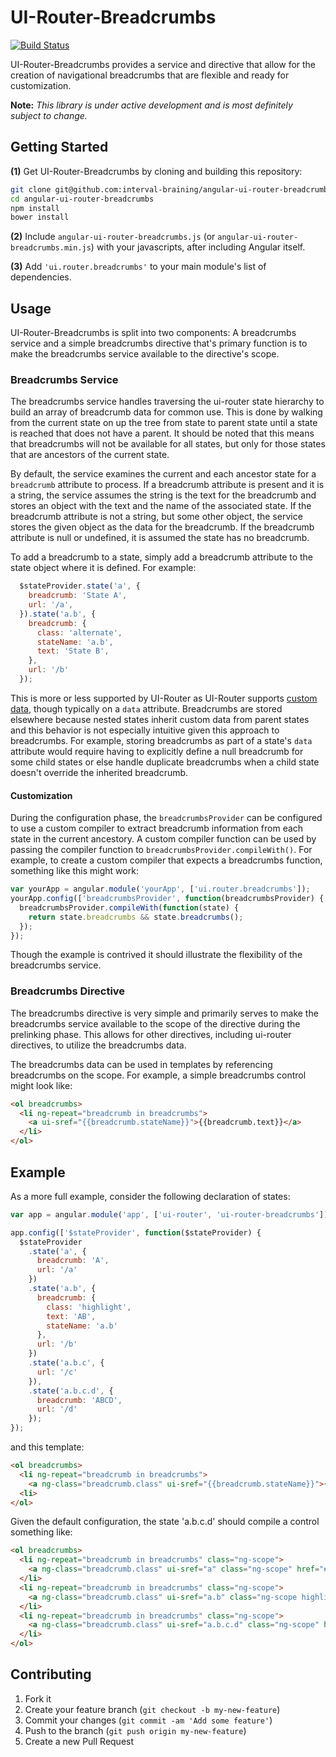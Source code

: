 # UI-Router-Breadcrumbs
[![Build Status](https://travis-ci.org/interval-braining/angular-ui-router-breadcrumbs.png?branch=master)](https://travis-ci.org/interval-braining/angular-ui-router-breadcrumbs)

UI-Router-Breadcrumbs provides a service and directive that allow for the
creation of navigational breadcrumbs that are flexible and ready for customization.

**Note:** *This library is under active development and is most definitely
subject to change.*

## Getting Started

**(1)** Get UI-Router-Breadcrumbs by cloning and building this repository:
```bash
git clone git@github.com:interval-braining/angular-ui-router-breadcrumbs.git
cd angular-ui-router-breadcrumbs
npm install
bower install
```

**(2)** Include `angular-ui-router-breadcrumbs.js` (or
`angular-ui-router-breadcrumbs.min.js`) with your javascripts, after including
Angular itself.

**(3)** Add `'ui.router.breadcrumbs'` to your main module's list of dependencies.

## Usage
UI-Router-Breadcrumbs is split into two components: A breadcrumbs service and
a simple breadcrumbs directive that's primary function is to make the breadcrumbs
service available to the directive's scope.

### Breadcrumbs Service
The breadcrumbs service handles traversing the ui-router state hierarchy to
build an array of breadcrumb data for common use. This is done by walking from
the current state on up the tree from state to parent state until a state is
reached that does not have a parent. It should be noted that this means that
breadcrumbs will not be available for all states, but only for those states
that are ancestors of the current state.

By default, the service examines the current and each ancestor state for a
`breadcrumb` attribute to process. If a breadcrumb attribute is present and it
is a string, the service assumes the string is the text for the breadcrumb and
stores an object with the text and the name of the associated state. If the
breadcrumb attribute is not a string, but some other object, the service stores
the given object as the data for the breadcrumb. If the breadcrumb attribute is
null or undefined, it is assumed the state has no breadcrumb.

To add a breadcrumb to a state, simply add a breadcrumb attribute to the state
object where it is defined. For example:
```javascript
  $stateProvider.state('a', {
    breadcrumb: 'State A',
    url: '/a',
  }).state('a.b', {
    breadcrumb: {
      class: 'alternate',
      stateName: 'a.b',
      text: 'State B',
    },
    url: '/b'
  });
```

This is more or less supported by UI-Router as UI-Router supports
[custom data](https://github.com/angular-ui/ui-router/wiki#wiki-attach-custom-data-to-state-objects),
though typically on a `data` attribute. Breadcrumbs are stored elsewhere because
nested states inherit custom data from parent states and this behavior is not
especially intuitive given this approach to breadcrumbs. For example, storing
breadcrumbs as part of a state's `data` attribute would require having to
explicitly define a null breadcrumb for some child states or else handle
duplicate breadcrumbs when a child state doesn't override the inherited breadcrumb.

#### Customization
During the configuration phase, the `breadcrumbsProvider` can be
configured to use a custom compiler to extract breadcrumb information from each
state in the current ancestory. A custom compiler function can be used by
passing the compiler function to `breadcrumbsProvider.compileWith()`. For
example, to create a custom compiler that expects a breadcrumbs function,
something like this might work:

```javascript
var yourApp = angular.module('yourApp', ['ui.router.breadcrumbs']);
yourApp.config(['breadcrumbsProvider', function(breadcrumbsProvider) {
  breadcrumbsProvider.compileWith(function(state) {
    return state.breadcrumbs && state.breadcrumbs();
  });
});
```

Though the example is contrived it should illustrate the flexibility of the
breadcrumbs service.

### Breadcrumbs Directive
The breadcrumbs directive is very simple and primarily serves to make the
breadcrumbs service available to the scope of the directive during the
prelinking phase. This allows for other directives, including ui-router
directives, to utilize the breadcrumbs data.

The breadcrumbs data can be used in templates by referencing breadcrumbs
on the scope. For example, a simple breadcrumbs control might look like:
```html
<ol breadcrumbs>
  <li ng-repeat="breadcrumb in breadcrumbs">
    <a ui-sref="{{breadcrumb.stateName}}">{{breadcrumb.text}}</a>
  </li>
</ol>
```

## Example
As a more full example, consider the following declaration of states:
```javascript
var app = angular.module('app', ['ui-router', 'ui-router-breadcrumbs']);

app.config(['$stateProvider', function($stateProvider) {
  $stateProvider
    .state('a', {
      breadcrumb: 'A',
      url: '/a'
    })
    .state('a.b', {
      breadcrumb: {
        class: 'highlight',
        text: 'AB',
        stateName: 'a.b'
      },
      url: '/b'
    })
    .state('a.b.c', {
      url: '/c'
    }),
    .state('a.b.c.d', {
      breadcrumb: 'ABCD',
      url: '/d'
    });
});
```

and this template:
```html
<ol breadcrumbs>
  <li ng-repeat="breadcrumb in breadcrumbs">
    <a ng-class="breadcrumb.class" ui-sref="{{breadcrumb.stateName}}">{{breadcrumb.text}}</a>
  <li>
</ol>
```

Given the default configuration, the state 'a.b.c.d' should compile a control something like:
```html
<ol breadcrumbs>
  <li ng-repeat="breadcrumb in breadcrumbs" class="ng-scope">
    <a ng-class="breadcrumb.class" ui-sref="a" class="ng-scope" href="#/a">A</a>
  </li>
  <li ng-repeat="breadcrumb in breadcrumbs" class="ng-scope">
    <a ng-class="breadcrumb.class" ui-sref="a.b" class="ng-scope highlight" href="#/a/b">AB</a>
  </li>
  <li ng-repeat="breadcrumb in breadcrumbs" class="ng-scope">
    <a ng-class="breadcrumb.class" ui-sref="a.b.c.d" class="ng-scope" href="#/a/b/c/d">ABCD</a>
  </li>
</ol>
```

## Contributing

1. Fork it
2. Create your feature branch (`git checkout -b my-new-feature`)
3. Commit your changes (`git commit -am 'Add some feature'`)
4. Push to the branch (`git push origin my-new-feature`)
5. Create a new Pull Request
